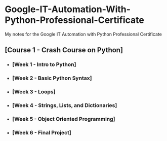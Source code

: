# Google-IT-Automation-With-Python-Professional-Certificate
My notes for the Google IT Automation with Python Professional Certificate

## [Course 1 - Crash Course on Python]
- ### [Week 1 - Intro to Python]
- ### [Week 2 - Basic Python Syntax]
- ### [Week 3 - Loops]
- ### [Week 4 - Strings, Lists, and Dictionaries]
- ### [Week 5 - Object Oriented Programming]
- ### [Week 6 - Final Project]